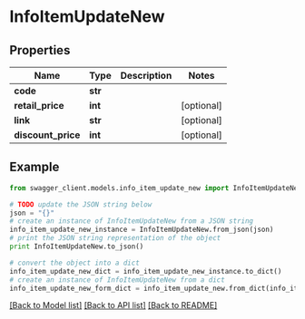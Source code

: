 # InfoItemUpdateNew


## Properties
Name | Type | Description | Notes
------------ | ------------- | ------------- | -------------
**code** | **str** |  | 
**retail_price** | **int** |  | [optional] 
**link** | **str** |  | [optional] 
**discount_price** | **int** |  | [optional] 

## Example

```python
from swagger_client.models.info_item_update_new import InfoItemUpdateNew

# TODO update the JSON string below
json = "{}"
# create an instance of InfoItemUpdateNew from a JSON string
info_item_update_new_instance = InfoItemUpdateNew.from_json(json)
# print the JSON string representation of the object
print InfoItemUpdateNew.to_json()

# convert the object into a dict
info_item_update_new_dict = info_item_update_new_instance.to_dict()
# create an instance of InfoItemUpdateNew from a dict
info_item_update_new_form_dict = info_item_update_new.from_dict(info_item_update_new_dict)
```
[[Back to Model list]](../README.md#documentation-for-models) [[Back to API list]](../README.md#documentation-for-api-endpoints) [[Back to README]](../README.md)


